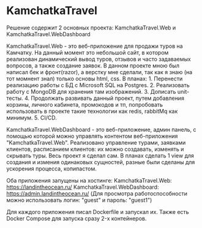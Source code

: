 # KamchatkaTravel
Решение содержит 2 основных проекта: KamchatkaTravel.Web и KamchatkaTravel.WebDashboard

KamchatkaTravel.Web - это веб-приложение для продажи туров на Камчатку. На данный момент это небольшой сайт, в котором реализован динамический вывод туров, отзывов и часто задаваемых вопросов, а также создание заявок.
В данном проекте мною был написал бек и фронт(razor), а верстку мне сделали, так как я знаю (на тот момнент знал) только основы html, css.
  В планах:
    1. Перенести реализацию работы с БД с Microsoft SQL на Postgres.
    2. Реализовать работу с MongoDB для хранения там изображений.
    3. Дописать unit-тесты.
    4. Продолжать развивать данный проект, путем добавления корзины, личного кабинета, промокодов и тп, попробовать использовать в проекте такие технологии как redis, rabbitMq как минимум.
    5. CI/CD.

KamchatkaTravel.WebDashboard - это веб-приложение, админ панель, с помощью которой можно управлять контентом веб-приложения "KamchatkaTravel.Web".
Реализовано управление турами, заявками клиентов, расписанием клиентов: их можно создавать, изменять и скрывать туры. Весь проект я сделал сам.
В планах сделать 1 view для создания и измения одинаковых сущностей, разные были сделаны для ускорения процесса, копипастом.

Оба приложения запущены на хостинге:
KamchatkaTravel.Web: https://landintheocean.ru/
KamchatkaTravel.WebDashboard: https://admin.landintheocean.ru/ (Для просмотра работоспособности можно использовать логин: "guest" и пароль: "guest1")

Для каждого приложения писал Dockerfile и запускал их. Также есть Docker Compose для запуска сразу 2-x контейнеров.
